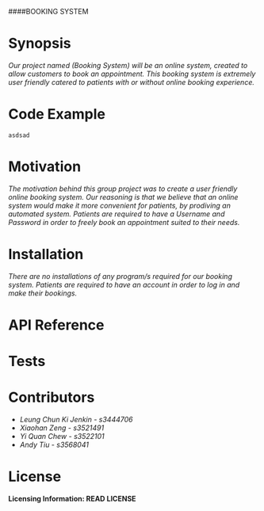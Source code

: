 ####BOOKING SYSTEM

Synopsis
==
*Our project named (Booking System) will be an online system, created to allow customers to book an appointment. This booking system is extremely user friendly catered to patients with or without online booking experience.*
    
Code Example
==

```
asdsad
```
Motivation
==
*The motivation behind this group project was to create a user friendly online booking system. Our reasoning is that we believe that an online system would make it more convenient for patients, by prodiving an automated system. Patients are required to have a Username and Password in order to freely book an appointment suited to their needs.*

Installation
==
*There are no installations of any program/s required for our booking system. Patients are required to have an account in order to log in and make their bookings.*

API Reference
==

Tests
==

Contributors
==
* *Leung Chun Ki Jenkin - s3444706*
* *Xiaohan Zeng - s3521491*   
* *Yi Quan Chew - s3522101*
* *Andy Tiu - s3568041*


License
==
**Licensing Information: READ LICENSE**
